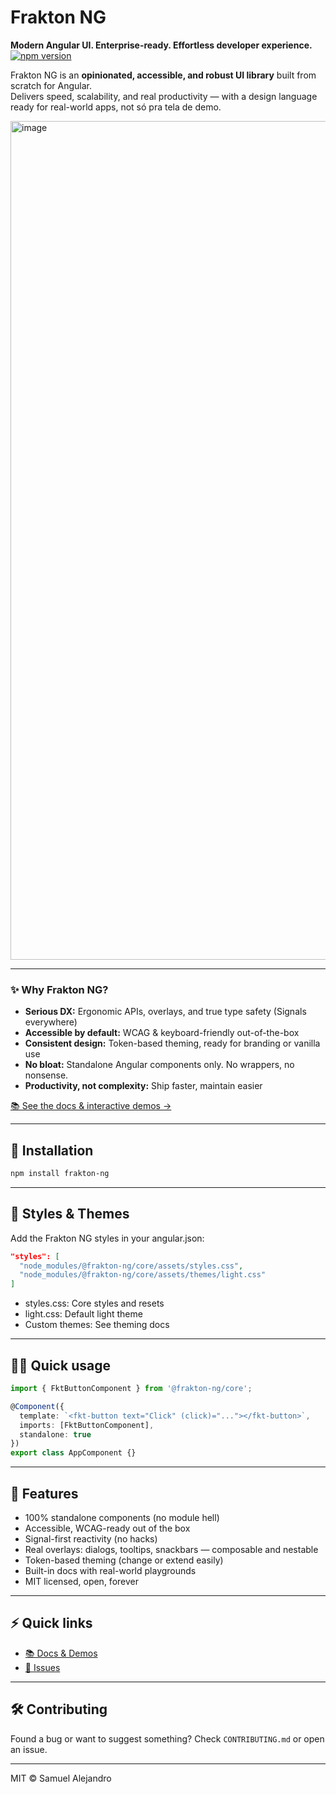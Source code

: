 # Frakton NG
**Modern Angular UI. Enterprise-ready. Effortless developer experience.**
[![npm version](https://img.shields.io/npm/v/frakton-ng?style=flat-square)](https://www.npmjs.com/package/frakton-ng)

Frakton NG is an **opinionated, accessible, and robust UI library** built from scratch for Angular.  
Delivers speed, scalability, and real productivity — with a design language ready for real-world apps, not só pra tela de demo.

<img width="2312" height="1342" alt="image" src="https://github.com/user-attachments/assets/e17894d6-1c4b-4733-8289-7bb3678ab83f" />

---

### ✨ Why Frakton NG?

- **Serious DX:** Ergonomic APIs, overlays, and true type safety (Signals everywhere)
- **Accessible by default:** WCAG & keyboard-friendly out-of-the-box
- **Consistent design:** Token-based theming, ready for branding or vanilla use
- **No bloat:** Standalone Angular components only. No wrappers, no nonsense.
- **Productivity, not complexity:** Ship faster, maintain easier

[📚 See the docs & interactive demos →](https://samukaii.github.io/frakton-ng)

---

## 🚀 Installation

```bash
npm install frakton-ng
```

---

## 🎨 Styles & Themes

Add the Frakton NG styles in your angular.json:

```json
"styles": [
  "node_modules/@frakton-ng/core/assets/styles.css",
  "node_modules/@frakton-ng/core/assets/themes/light.css"
]
```

- styles.css: Core styles and resets
- light.css: Default light theme
- Custom themes: See theming docs



---

## 🧑‍💻 Quick usage

```ts
import { FktButtonComponent } from '@frakton-ng/core';

@Component({
  template: `<fkt-button text="Click" (click)="..."></fkt-button>`,
  imports: [FktButtonComponent],
  standalone: true
})
export class AppComponent {}
```

---

## 🧩 Features

- 100% standalone components (no module hell)
- Accessible, WCAG-ready out of the box
- Signal-first reactivity (no hacks)
- Real overlays: dialogs, tooltips, snackbars — composable and nestable
- Token-based theming (change or extend easily)
- Built-in docs with real-world playgrounds
- MIT licensed, open, forever

---

## ⚡️ Quick links

- [📚 Docs & Demos](https://samukaii.github.io/frakton-ng)
- [🐛 Issues](https://github.com/Samukaii/frakton-ng/issues)

---

## 🛠️ Contributing

Found a bug or want to suggest something?
Check `CONTRIBUTING.md` or open an issue.

---

MIT © Samuel Alejandro
